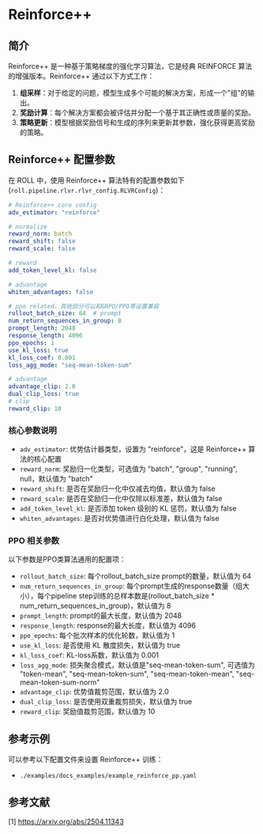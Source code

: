 # Reinforce++

## 简介

Reinforce++ 是一种基于策略梯度的强化学习算法，它是经典 REINFORCE 算法的增强版本。Reinforce++ 通过以下方式工作：

1. **组采样**：对于给定的问题，模型生成多个可能的解决方案，形成一个"组"的输出。
2. **奖励计算**：每个解决方案都会被评估并分配一个基于其正确性或质量的奖励。
3. **策略更新**：模型根据奖励信号和生成的序列来更新其参数，强化获得更高奖励的策略。

## Reinforce++ 配置参数

在 ROLL 中，使用 Reinforce++ 算法特有的配置参数如下(`roll.pipeline.rlvr.rlvr_config.RLVRConfig`)：

```yaml
# Reinforce++ core config
adv_estimator: "reinforce"

# normalize
reward_norm: batch
reward_shift: false
reward_scale: false

# reward
add_token_level_kl: false

# advantage
whiten_advantages: false

# ppo related，其他部分可以和GRPO/PPO等设置兼容
rollout_batch_size: 64  # prompt
num_return_sequences_in_group: 8
prompt_length: 2048
response_length: 4096
ppo_epochs: 1
use_kl_loss: true
kl_loss_coef: 0.001
loss_agg_mode: "seq-mean-token-sum"

# advantage
advantage_clip: 2.0
dual_clip_loss: true
# clip
reward_clip: 10

```

### 核心参数说明

- `adv_estimator`: 优势估计器类型，设置为 "reinforce"，这是 Reinforce++ 算法的核心配置
- `reward_norm`: 奖励归一化类型，可选值为 "batch", "group", "running", null，默认值为 "batch"
- `reward_shift`: 是否在奖励归一化中仅减去均值，默认值为 false
- `reward_scale`: 是否在奖励归一化中仅除以标准差，默认值为 false
- `add_token_level_kl`: 是否添加 token 级别的 KL 惩罚，默认值为 false
- `whiten_advantages`: 是否对优势值进行白化处理，默认值为 false

### PPO 相关参数

以下参数是PPO类算法通用的配置项：

- `rollout_batch_size`: 每个rollout_batch_size prompt的数量，默认值为 64
- `num_return_sequences_in_group`: 每个prompt生成的response数量（组大小），每个pipeline step训练的总样本数是(rollout_batch_size * num_return_sequences_in_group)，默认值为 8
- `prompt_length`: prompt的最大长度，默认值为 2048
- `response_length`: response的最大长度，默认值为 4096
- `ppo_epochs`: 每个批次样本的优化轮数，默认值为 1
- `use_kl_loss`: 是否使用 KL 散度损失，默认值为 true
- `kl_loss_coef`: KL-loss系数，默认值为 0.001
- `loss_agg_mode`: 损失聚合模式，默认值是"seq-mean-token-sum", 可选值为 "token-mean", "seq-mean-token-sum", "seq-mean-token-mean", "seq-mean-token-sum-norm"
- `advantage_clip`: 优势值裁剪范围，默认值为 2.0
- `dual_clip_loss`: 是否使用双重裁剪损失，默认值为 true
- `reward_clip`: 奖励值裁剪范围，默认值为 10

## 参考示例

可以参考以下配置文件来设置 Reinforce++ 训练：
- `./examples/docs_examples/example_reinforce_pp.yaml`

## 参考文献
[1] https://arxiv.org/abs/2504.11343